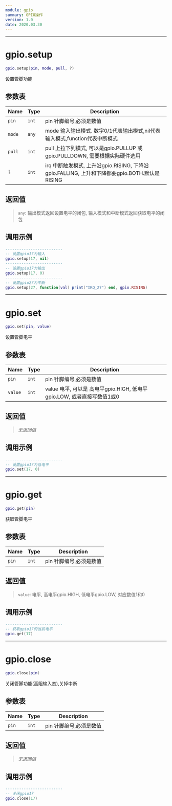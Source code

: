 ```yaml
---
module: gpio
summary: GPIO操作
version: 1.0
date: 2020.03.30
---
```


--------------------------------------------------
# gpio.setup

```lua
gpio.setup(pin, mode, pull, ?)
```

设置管脚功能

## 参数表

Name | Type | Description
-----|------|--------------
`pin`|`int`| pin 针脚编号,必须是数值
`mode`|`any`| mode 输入输出模式. 数字0/1代表输出模式,nil代表输入模式,function代表中断模式
`pull`|`int`| pull 上拉下列模式, 可以是gpio.PULLUP 或 gpio.PULLDOWN, 需要根据实际硬件选用
`?`|`int`| irq 中断触发模式, 上升沿gpio.RISING, 下降沿gpio.FALLING, 上升和下降都要gpio.BOTH.默认是RISING

## 返回值

> `any`: 输出模式返回设置电平的闭包, 输入模式和中断模式返回获取电平的闭包

## 调用示例

```lua
-------------------------
-- 设置gpio17为输入
gpio.setup(17, nil) 
-------------------------
-- 设置gpio17为输出
gpio.setup(17, 0) 
-------------------------
-- 设置gpio27为中断
gpio.setup(27, function(val) print("IRQ_27") end, gpio.RISING)
```


--------------------------------------------------
# gpio.set

```lua
gpio.set(pin, value)
```

设置管脚电平

## 参数表

Name | Type | Description
-----|------|--------------
`pin`|`int`| pin 针脚编号,必须是数值
`value`|`int`| value 电平, 可以是 高电平gpio.HIGH, 低电平gpio.LOW, 或者直接写数值1或0

## 返回值

> *无返回值*

## 调用示例

```lua
-------------------------
-- 设置gpio17为低电平
gpio.set(17, 0) 
```


--------------------------------------------------
# gpio.get

```lua
gpio.get(pin)
```

获取管脚电平

## 参数表

Name | Type | Description
-----|------|--------------
`pin`|`int`| pin 针脚编号,必须是数值

## 返回值

> `value`: 电平, 高电平gpio.HIGH, 低电平gpio.LOW, 对应数值1和0

## 调用示例

```lua
-------------------------
-- 获取gpio17的当前电平
gpio.get(17) 
```


--------------------------------------------------
# gpio.close

```lua
gpio.close(pin)
```

关闭管脚功能(高阻输入态),关掉中断

## 参数表

Name | Type | Description
-----|------|--------------
`pin`|`int`| pin 针脚编号,必须是数值

## 返回值

> *无返回值*

## 调用示例

```lua
-------------------------
-- 关闭gpio17
gpio.close(17)
```


